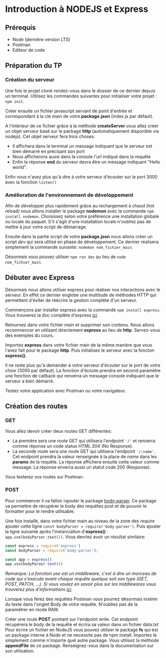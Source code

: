 # Introduction à NODEJS et Express

## Prérequis

- Node (dernière version LTS)
- Postman
- Editeur de code

## Préparation du TP

### Création du serveur

Une fois le projet cloné rendez-vous dans le dossier de ce dernier depuis un terminal. 
Utilisez les commandes suivantes pour initialiser votre projet : `npm init`.

Créer ensuite un fichier javascript servant de point d'entrée et correspondant à la clé main de votre **package.json** (index.js par défaut).

A l'intérieur de ce fichier grâce à la méthode **createServer** vous allez créer un objet serveur basé sur le package **http** (automatiquement disponible via nodejs).
Cet objet serveur fera trois choses:

- Il affichera dans le terminal un message indiquant que le serveur est bien démarré en précisant son port
- Nous afficherons aussi dans la console l'url indiqué dans la requête
- Enfin la réponse **end** du serveur devra être un message indiquant "Hello world".

Enfin vous n'avez plus qu'à dire à votre serveur d'écouter sur le port 3000 avec la fonction `listen()`

### Amélioration de l'environnement de développement

Afin de développer plus rapidement grâce au rechargement à chaud (hot reload) nous allons installer le package **nodemon** avec la commande `npm install nodemon`. Choisissez selon votre préférence une installation globale ou locale du paquet. S'il s'agit d'une installation locale n'oubliez pas de mettre à jour votre script de démarrage.

Ensuite dans la partie script de votre **package.json** nous allons créer un script *dev* qui sera utilisé en phase de développement. Ce dernier réalisera simplement la commande suivante: `nodemon nom_fichier_main`.

Désormais vous pouvez utiliser `npm run dev` au lieu de `node nom_fichier_main`.

## Débuter avec Express

Désormais nous allons utiliser express pour réaliser nos interactions avec le serveur. En effet ce dernier englobe une multitude de méthodes HTTP qui permettent d'éviter de réécrire la gestion complète d'un serveur.

Commençons par installer express avec la commande `npm install express`. Vous trouverez la doc complète d'express [ici](https://expressjs.com/fr/).

Retournez dans votre fichier main et supprimer son contenu. Nous allons recommencer en utilisant directement **express** au lieu de **http**. Servez-vous des exemples du cours.

Importez **express** dans votre fichier main de la même manière que vous l'avez fait pour le package **http**. Puis initialisez le serveur avec la foncton **express()**.

Il ne reste plus qu'à demander à votre serveur d'écouter sur le port de votre choix (3000 par défaut). La fonction d'écoute prendra en second paramètre une fonction de callback qui renverra un message console indiquant que le serveur a bien démarré.

Testez votre application avec Postman ou votre navigateur.

## Création des routes

### GET

Vous allez devoir créer deux routes GET différentes:

- La première sera une route GET qui utilisera l'endpoint `'/'` et renverra comme réponse un code status HTML 204 (No Response).
- La seconde route sera une route GET qui utilisera l'endpoint `'/:name'`. Cet endpoint prendra la valeur renseignée à la place de *name* dans les **params** de la requête. La réponse affichera ensuite cette valeur comme message. La réponse enverra aussi un statut code 200 (Response).

Vous testerez vos routes sur Postman.

### POST

Pour commencer il va falloir rajouter le package [body-parser](https://www.npmjs.com/package/body-parser). Ce package va permettre de récupérer le body des requêtes post et de pouvoir le formatter pour le rendre utilisable.

Une fois installé, dans votre fichier main au niveau de la zone des *require* ajouter cette ligne `const bodyParser = require('body-parser')`.
Puis ajouter la ligne suivante après l'instanciation d'**express()** : `app.use(bodyParser.text())`.
Vous devriez avoir un résultat similaire:

```javascript
const express = require('express')
const bodyParser = require('body-parser');

const app = express()
app.use(bodyParser.text())
```

*Remarque: La fonction use est un middleware, c'est à dire un morceau de code qui s'execute avant chaque requête quelque soit son type (GET, POST, PATCH, ...). Si vous voulez en savoir plus sur les middlewares vous trouverez plus d'informations [ici](https://expressjs.com/fr/guide/using-middleware.html).*

Lorsque vous ferez des requêtes Postman vous pourrez désormais insérer du texte dans l'onglet Body de votre requête. N'oubliez pas de la paramétrer en mode RAW.

Créer une route **POST** pointant sur l'endpoint *write*. Cet endpoint récupèrera le body de la requête et écrira sa valeur dans un fichier data.txt
Pour écrire un fichier en NodeJS vous pouvez utiliser le package **fs** qui est un package interne à Node et ne necessite pas de npm install. Importez le simplement comme n'importe quel autre package. Vous utilisez la méthode **appendFile** de ce package. Renseignez-vous dans la documentation sur son utilisation.
